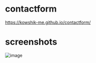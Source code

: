 # contactform
https://kowshik-me.github.io/contactform/
# screenshots
![image](https://user-images.githubusercontent.com/104454045/198840508-f3b6396d-4225-430d-bc6e-5b5e7acb22ca.png)
